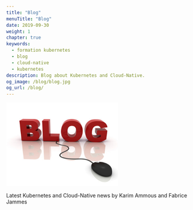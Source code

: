 ```yaml
---
title: "Blog"
menuTitle: "Blog"
date: 2019-09-30
weight: 1
chapter: true
keywords:
  - formation kubernetes
  - blog
  - cloud-native
  - kubernetes
description: Blog about Kubernetes and Cloud-Native.
og_image: /blog/blog.jpg
og_url: /blog/
---
```


[<img alt="K8s-School, expertise et formation Kubernetes" src="blog.jpg" width="300px" />](https://k8s-school.fr)

Latest Kubernetes and Cloud-Native news by Karim Ammous and Fabrice Jammes



